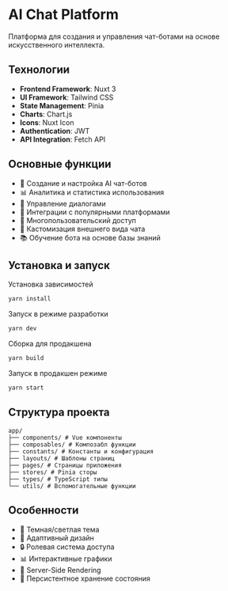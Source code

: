 # AI Chat Platform

Платформа для создания и управления чат-ботами на основе искусственного интеллекта.

## Технологии

- **Frontend Framework**: Nuxt 3
- **UI Framework**: Tailwind CSS
- **State Management**: Pinia
- **Charts**: Chart.js
- **Icons**: Nuxt Icon
- **Authentication**: JWT
- **API Integration**: Fetch API

## Основные функции

- 🤖 Создание и настройка AI чат-ботов
- 📊 Аналитика и статистика использования
- 💬 Управление диалогами
- 🔗 Интеграции с популярными платформами
- 👥 Многопользовательский доступ
- 🎨 Кастомизация внешнего вида чата
- 📚 Обучение бота на основе базы знаний

## Установка и запуск

Установка зависимостей

```bash
yarn install
```

Запуск в режиме разработки

```bash
yarn dev
```

Сборка для продакшена

```bash
yarn build
```

Запуск в продакшен режиме

```bash
yarn start
```

## Структура проекта

```
app/
├── components/ # Vue компоненты
├── composables/ # Композабл функции
├── constants/ # Константы и конфигурация
├── layouts/ # Шаблоны страниц
├── pages/ # Страницы приложения
├── stores/ # Pinia сторы
├── types/ # TypeScript типы
└── utils/ # Вспомогательные функции
```

## Особенности

- 🎨 Темная/светлая тема
- 📱 Адаптивный дизайн
- 🔒 Ролевая система доступа
- 📊 Интерактивные графики
- 🚀 Server-Side Rendering
- 💾 Персистентное хранение состояния
